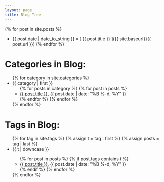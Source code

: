 ```yaml
---
layout: page
title: Blog Tree
---
```


<!-- List all Posts -->
{% for post in site.posts %}
  * {{ post.date | date_to_string }} &raquo; [ {{ post.title }} ]({{ site.baseurl}}{{ post.url }})
{% endfor %}

<!-- List all Categories -->

<h1>Categories in Blog:</h1>
<ul>
{% for category in site.categories %}
  <li><a name="{{ category | first }}">{{ category | first }}</a>
    <ul>
    {% for posts in category %}
      {% for post in posts %}
        <li>
        <a href="{{ site.baseurl}}{{ post.url }}">{{ post.title }}</a>, 
    <span class="date">{{ post.date | date: "%B %-d, %Y"  }}</span>
        </li>
      {% endfor %}
    {% endfor %}
    </ul>
  </li>
{% endfor %}
</ul>

<!-- List all Tags -->

<h1>Tags in Blog:</h1>
<ul>
{% for tag in site.tags %}
  {% assign t = tag | first %}
  {% assign posts = tag | last %}

<li>{{ t | downcase }}</li>
<ul>
{% for post in posts %}
  {% if post.tags contains t %}
  <li>
    <a href="{{ site.baseurl}}{{ post.url }}">{{ post.title }}</a>, 
    <span class="date">{{ post.date | date: "%B %-d, %Y"  }}</span>
  </li>
  {% endif %}
{% endfor %}
</ul>
{% endfor %}
</ul>